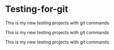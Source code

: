 # Testing-for-git
This is my new testing projects with git commands

This is my new testing projects with git commands

This is my new testing projects with git commands
